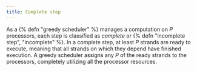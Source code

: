 ```yaml
---
title: Complete step
---
```


As a {% defn "greedy scheduler" %} manages a computation on $P$ processors, each step is classified as *complete* or {% defn "incomplete step", "incomplete" %}.
In a complete step, at least $P$ strands are ready to execute, meaning that all strands
on which they depend have finished execution. A greedy scheduler assigns
any $P$ of the ready strands to the processors, completely utilizing all the processor resources.